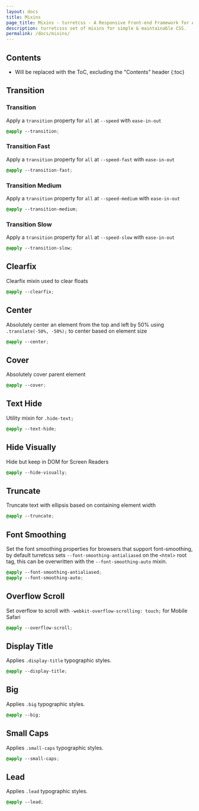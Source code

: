 ```yaml
---
layout: docs
title: Mixins
page_title: Mixins - turretcss - A Responsive Front-end Framework for Accessible and Semantic Websites
description: turretcsss set of mixins for simple & maintainable CSS.
permalink: /docs/mixins/
---
```


## Contents

* Will be replaced with the ToC, excluding the "Contents" header
{:toc}

## Transition

### Transition

Apply a `transition` property for `all` at `--speed` with `ease-in-out`

```scss
@apply --transition;
```

### Transition Fast

Apply a `transition` property for `all` at `--speed-fast` with `ease-in-out`

```scss
@apply --transition-fast;
```

### Transition Medium

Apply a `transition` property for `all` at `--speed-medium` with `ease-in-out`

```scss
@apply --transition-medium;
```

### Transition Slow

Apply a `transition` property for `all` at `--speed-slow` with `ease-in-out`

```scss
@apply --transition-slow;
```

## Clearfix

Clearfix mixin used to clear floats

```scss
@apply --clearfix;
```

## Center

Absolutely center an element from the top and left by 50% using `.translate(-50%, -50%);` to center based on element size

```scss
@apply --center;
```

## Cover

Absolutely cover parent element

```scss
@apply --cover;
```

## Text Hide

Utility mixin for `.hide-text;`

```scss
@apply --text-hide;
```

## Hide Visually

Hide but keep in DOM for Screen Readers

```scss
@apply --hide-visually;
```

## Truncate

Truncate text with ellipsis based on containing element width

```scss
@apply --truncate;
```

## Font Smoothing

Set the font smoothing properties for browsers that support font-smoothing, by default turretcss sets `--font-smoothing-antialiased` on the `<html>` root tag, this can be overwritten with the `--font-smoothing-auto` mixin.

```scss
@apply --font-smoothing-antialiased;
@apply --font-smoothing-auto;
```

## Overflow Scroll

Set overflow to scroll with `-webkit-overflow-scrolling: touch;` for Mobile Safari

```scss
@apply --overflow-scroll;
```

## Display Title

Applies `.display-title` typographic styles.

```scss
@apply --display-title;
```

## Big

Applies `.big` typographic styles.

```scss
@apply --big;
```

## Small Caps

Applies `.small-caps` typographic styles.

```scss
@apply --small-caps;
```

## Lead

Applies `.lead` typographic styles.

```scss
@apply --lead;
```